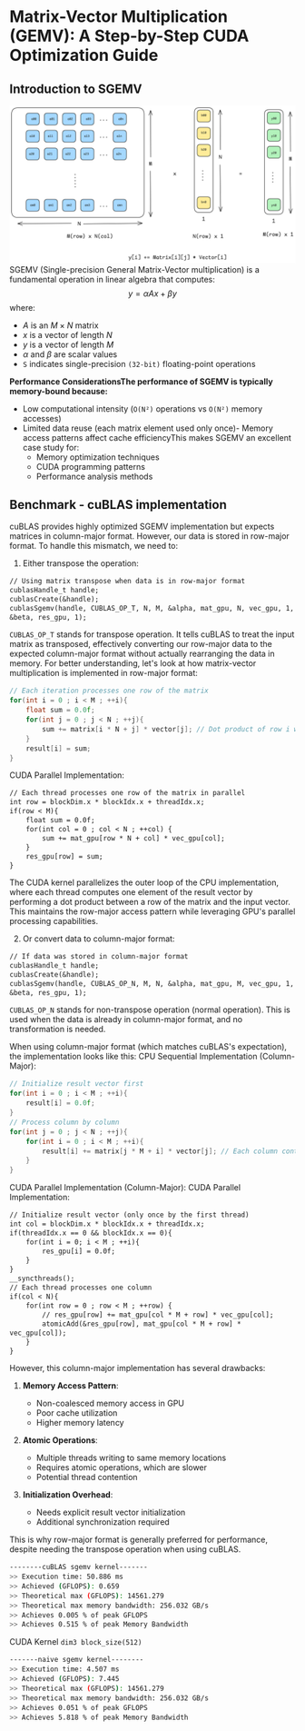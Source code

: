 # Matrix-Vector Multiplication (GEMV): A Step-by-Step CUDA Optimization Guide
## Introduction to SGEMV
![alt text](media/mat_vec.png)
SGEMV (Single-precision General Matrix-Vector multiplication) is a fundamental operation in linear algebra that computes:
$$y = \alpha Ax + \beta y$$
where:
- $A$ is an $M \times N$ matrix
- $x$ is a vector of length $N$
- $y$ is a vector of length $M$
- $\alpha$ and $\beta$ are scalar values
- ``S`` indicates single-precision ``(32-bit)`` floating-point operations

**Performance ConsiderationsThe performance of SGEMV is typically memory-bound because:**
- Low computational intensity (``O(N²)`` operations vs ``O(N²)`` memory accesses)
- Limited data reuse (each matrix element used only once)- Memory access patterns affect cache efficiencyThis makes SGEMV an excellent case study for:
    - Memory optimization techniques
    - CUDA programming patterns
    - Performance analysis methods

## Benchmark - cuBLAS implementation
cuBLAS provides highly optimized SGEMV implementation but expects matrices in column-major format. However, our data is stored in row-major format. To handle this mismatch, we need to:
1. Either transpose the operation:
```Cuda
// Using matrix transpose when data is in row-major format
cublasHandle_t handle;
cublasCreate(&handle);
cublasSgemv(handle, CUBLAS_OP_T, N, M, &alpha, mat_gpu, N, vec_gpu, 1, &beta, res_gpu, 1);
```
`CUBLAS_OP_T` stands for transpose operation. It tells cuBLAS to treat the input matrix as transposed, effectively converting our row-major data to the expected column-major format without actually rearranging the data in memory.
For better understanding, let's look at how matrix-vector multiplication is implemented in row-major format:
```C
// Each iteration processes one row of the matrix
for(int i = 0 ; i < M ; ++i){
    float sum = 0.0f;
    for(int j = 0 ; j < N ; ++j){
        sum += matrix[i * N + j] * vector[j]; // Dot product of row i with vector
    }
    result[i] = sum;
}

```
CUDA Parallel Implementation:
```Cuda
// Each thread processes one row of the matrix in parallel
int row = blockDim.x * blockIdx.x + threadIdx.x;
if(row < M){
    float sum = 0.0f;
    for(int col = 0 ; col < N ; ++col) {
        sum += mat_gpu[row * N + col] * vec_gpu[col];
    }
    res_gpu[row] = sum;
}
```
The CUDA kernel parallelizes the outer loop of the CPU implementation, where each thread computes one element of the result vector by performing a dot product between a row of the matrix and the input vector. This maintains the row-major access pattern while leveraging GPU's parallel processing capabilities.

2. Or convert data to column-major format:
```cuda
// If data was stored in column-major format
cublasHandle_t handle;
cublasCreate(&handle);
cublasSgemv(handle, CUBLAS_OP_N, M, N, &alpha, mat_gpu, M, vec_gpu, 1, &beta, res_gpu, 1);
```
`CUBLAS_OP_N` stands for non-transpose operation (normal operation). This is used when the data is already in column-major format, and no transformation is needed.

When using column-major format (which matches cuBLAS's expectation), the implementation looks like this:
CPU Sequential Implementation (Column-Major):
```C
// Initialize result vector first
for(int i = 0 ; i < M ; ++i){
    result[i] = 0.0f;
}
// Process column by column
for(int j = 0 ; j < N ; ++j){
    for(int i = 0 ; i < M ; ++i){
        result[i] += matrix[j * M + i] * vector[j]; // Each column contributes to all elements in result
    }
}
```

CUDA Parallel Implementation (Column-Major):
CUDA Parallel Implementation:
```Cuda
// Initialize result vector (only once by the first thread)
int col = blockDim.x * blockIdx.x + threadIdx.x;
if(threadIdx.x == 0 && blockIdx.x == 0){
    for(int i = 0; i < M ; ++i){
        res_gpu[i] = 0.0f;
    }
}
__syncthreads();
// Each thread processes one column
if(col < N){
    for(int row = 0 ; row < M ; ++row) {
        // res_gpu[row] += mat_gpu[col * M + row] * vec_gpu[col];
        atomicAdd(&res_gpu[row], mat_gpu[col * M + row] * vec_gpu[col]);
    }
}
```
However, this column-major implementation has several drawbacks:

1. **Memory Access Pattern**:
   - Non-coalesced memory access in GPU
   - Poor cache utilization
   - Higher memory latency

2. **Atomic Operations**:
   - Multiple threads writing to same memory locations
   - Requires atomic operations, which are slower
   - Potential thread contention

3. **Initialization Overhead**:
   - Needs explicit result vector initialization
   - Additional synchronization required

This is why row-major format is generally preferred for performance, despite needing the transpose operation when using cuBLAS.

```bash
--------cuBLAS sgemv kernel-------
>> Execution time: 50.886 ms
>> Achieved (GFLOPS): 0.659 
>> Theoretical max (GFLOPS): 14561.279
>> Theoretical max memory bandwidth: 256.032 GB/s
>> Achieves 0.005 % of peak GFLOPS
>> Achieves 0.515 % of peak Memory Bandwidth
```
CUDA Kernel ``dim3 block_size(512)``
```bash
-------naive sgemv kernel--------
>> Execution time: 4.507 ms
>> Achieved (GFLOPS): 7.445 
>> Theoretical max (GFLOPS): 14561.279
>> Theoretical max memory bandwidth: 256.032 GB/s
>> Achieves 0.051 % of peak GFLOPS
>> Achieves 5.818 % of peak Memory Bandwidth
```